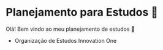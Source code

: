 # Planejamento para Estudos :calendar:



Olá! Bem vindo ao meu planejamento de estudos  :notebook: 

- Organização de Estudos Innovation One

